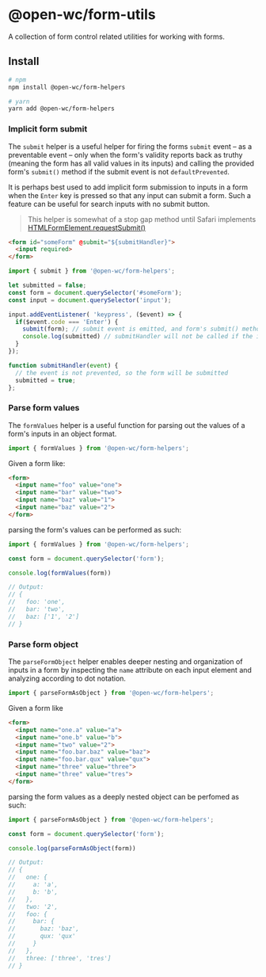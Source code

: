 # @open-wc/form-utils

A collection of form control related utilities for working with forms.

## Install

```sh
# npm
npm install @open-wc/form-helpers

# yarn
yarn add @open-wc/form-helpers
```

### Implicit form submit

The `submit` helper is a useful helper for firing the forms `submit` event – as a preventable event – only when the form's validity reports back as truthy (meaning the form has all valid values in its inputs) and calling the provided form's `submit()` method if the submit event is not `defaultPrevented`.

It is perhaps best used to add implicit form submission to inputs in a form when the `Enter` key is pressed so that any input can submit a form. Such a feature can be useful for search inputs with no submit button.

> This helper is somewhat of a stop gap method until Safari implements [HTMLFormElement.requestSubmit()](https://developer.mozilla.org/en-US/docs/Web/API/HTMLFormElement/requestSubmit)

```html
<form id="someForm" @submit="${submitHandler}">
  <input required>
</form>
```

```js
import { submit } from '@open-wc/form-helpers';

let submitted = false;
const form = document.querySelector('#someForm');
const input = document.querySelector('input');

input.addEventListener( 'keypress', ($event) => {
  if($event.code === 'Enter') {
    submit(form); // submit event is emitted, and form's submit() method is called if the `submit` event is not `defaultPrevented`
    console.log(submitted) // submitHandler will not be called if the input doesn't have a value AND is required
  }
});

function submitHandler(event) {
  // the event is not prevented, so the form will be submitted
  submitted = true;
};
```

### Parse form values

The `formValues` helper is a useful function for parsing out the values of a form's inputs in an object format.

```js
import { formValues } from '@open-wc/form-helpers';
```

Given a form like:

```html
<form>
  <input name="foo" value="one">
  <input name="bar" value="two">
  <input name="baz" value="1">
  <input name="baz" value="2">
</form>
```

parsing the form's values can be performed as such:

```js
import { formValues } from '@open-wc/form-helpers';

const form = document.querySelector('form');

console.log(formValues(form))

// Output:
// {
//   foo: 'one',
//   bar: 'two',
//   baz: ['1', '2']
// }
```

### Parse form object

The `parseFormObject` helper enables deeper nesting and organization of inputs in a form by inspecting the `name` attribute on each input element and analyzing according to dot notation.

```js
import { parseFormAsObject } from '@open-wc/form-helpers';
```

Given a form like

```html
<form>
  <input name="one.a" value="a">
  <input name="one.b" value="b">
  <input name="two" value="2">
  <input name="foo.bar.baz" value="baz">
  <input name="foo.bar.qux" value="qux">
  <input name="three" value="three">
  <input name="three" value="tres">
</form>
```

parsing the form values as a deeply nested object can be perfomed as such:

```js
import { parseFormAsObject } from '@open-wc/form-helpers';

const form = document.querySelector('form');

console.log(parseFormAsObject(form))

// Output:
// {
//   one: {
//     a: 'a',
//     b: 'b',
//   },
//   two: '2',
//   foo: {
//     bar: {
//       baz: 'baz',
//       qux: 'qux'
//     }
//   },
//   three: ['three', 'tres']
// }
```
